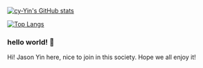 [![cy-Yin's GitHub stats](https://github-readme-stats.vercel.app/api?username=cy-Yin&count_private=true&show_icons=true&theme=react&hide_border=true&show_owner=true)](https://github.com/anuraghazra/github-readme-stats)

[![Top Langs](https://github-readme-stats.vercel.app/api/top-langs/?username=cy-Yin&layout=compact&theme=react&hide_border=true&count_private=true&show_icons=true)](https://github.com/anuraghazra/github-readme-stats)

### hello world! 👋

Hi!
Jason Yin here, nice to join in this society.
Hope we all enjoy it!
